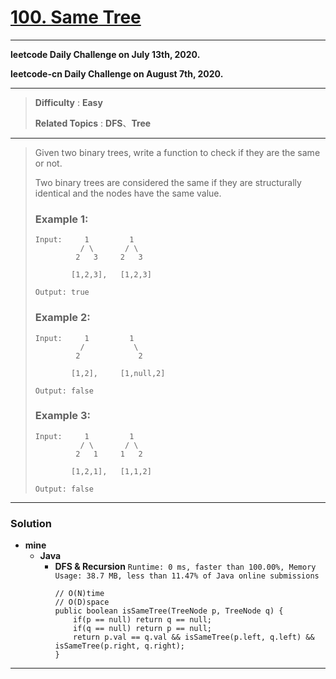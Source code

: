 # [100. Same Tree](https://leetcode.com/problems/same-tree/)

---

**leetcode Daily Challenge on July 13th, 2020.**

**leetcode-cn Daily Challenge on August 7th, 2020.**

---

> **Difficulty** : **Easy**
> 
> **Related Topics** : **DFS**、**Tree**

---

> Given two binary trees, write a function to check if they are the same or not.
> 
> Two binary trees are considered the same if they are structurally identical and the nodes have the same value.
> 
> ### Example 1:
> ```
> Input:     1         1
>           / \       / \
>          2   3     2   3
> 
>         [1,2,3],   [1,2,3]
> 
> Output: true
> ```
> 
> ### Example 2:
> ```
> Input:     1         1
>           /           \
>          2             2
> 
>         [1,2],     [1,null,2]
> 
> Output: false
> ```
> 
> ### Example 3:
> ```
> Input:     1         1
>           / \       / \
>          2   1     1   2
> 
>         [1,2,1],   [1,1,2]
> 
> Output: false
> ```


---

### Solution
* **mine**
  * **Java**
    * **DFS & Recursion** `Runtime: 0 ms, faster than 100.00%, Memory Usage: 38.7 MB, less than 11.47% of Java online submissions`
      ```
      // O(N)time
      // O(D)space
      public boolean isSameTree(TreeNode p, TreeNode q) {
          if(p == null) return q == null;
          if(q == null) return p == null;
          return p.val == q.val && isSameTree(p.left, q.left) && isSameTree(p.right, q.right);
      }
      ```
  
---
